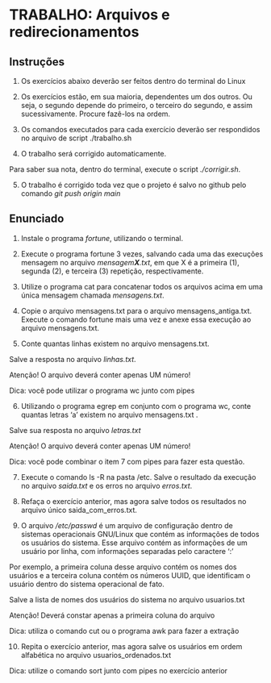# TRABALHO: Arquivos e redirecionamentos

## Instruções

1. Os exercícios abaixo deverão ser feitos dentro do terminal do Linux
       
2. Os exercícios estão, em sua maioria, dependentes um dos outros. Ou seja, o segundo depende do primeiro, o terceiro do segundo, e assim sucessivamente. Procure fazê-los na ordem.
       
3. Os comandos executados para cada exercício deverão ser respondidos no arquivo de script  ./trabalho.sh 
       
4. O trabalho será corrigido automaticamente.
       
Para saber sua nota, dentro do terminal, execute o script _./corrigir.sh_. 

5. O trabalho é corrigido toda vez que o projeto é salvo no github pelo comando _git push origin main_ 

## Enunciado

1. Instale o programa _fortune_, utilizando o terminal.
       
2. Execute o programa fortune 3 vezes, salvando cada uma das execuções mensagem no arquivo _mensagem**X**.txt_, em que X é a primeira (1), segunda (2), e terceira (3) repetição, respectivamente.

3. Utilize o programa cat para concatenar todos os arquivos acima em uma única mensagem chamada _mensagens.txt_. 
       
4. Copie o arquivo mensagens.txt para o arquivo mensagens_antiga.txt. Execute o comando fortune mais uma vez e anexe essa execução ao arquivo mensagens.txt.
       
5. Conte quantas linhas existem no arquivo mensagens.txt. 
       
Salve a resposta no arquivo _linhas.txt_.

Atenção! O arquivo deverá conter apenas UM número!
       
Dica: você pode utilizar o programa wc junto com pipes

6. Utilizando o programa egrep em conjunto com o programa wc, conte quantas letras ‘a’ existem no arquivo mensagens.txt .

Salve sua resposta no arquivo _letras.txt_

Atenção! O arquivo deverá conter apenas UM número!
       
Dica: você pode combinar o item 7 com pipes para fazer esta questão.
       
7. Execute o comando ls -R na pasta /etc. Salve o resultado da execução no arquivo _saida.txt_ e os erros no arquivo _erros.txt_.
       
8. Refaça o exercício anterior, mas agora salve todos os resultados no arquivo único saida_com_erros.txt.
       
9. O arquivo _/etc/passwd_ é um arquivo de configuração dentro de sistemas operacionais GNU/Linux que contém as informações de todos os usuários do sistema. Esse arquivo contém as informações de um usuário por linha, com informações separadas pelo caractere ‘:’ 

Por exemplo, a primeira coluna desse arquivo contém os nomes dos usuários e a terceira coluna contém os números UUID, que identificam o usuário dentro do sistema operacional de fato.
       
Salve a lista de nomes dos usuários do sistema no arquivo usuarios.txt 
       
Atenção! Deverá constar apenas a primeira coluna do arquivo
       
Dica: utiliza o comando cut ou o programa awk para fazer a extração
       
10. Repita o exercício anterior, mas agora salve os usuários em ordem alfabética no arquivo usuarios_ordenados.txt 
       
Dica: utilize o comando sort junto com pipes no exercício anterior

